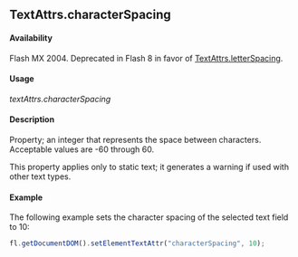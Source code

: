 ## TextAttrs.characterSpacing

#### Availability

Flash MX 2004. Deprecated in Flash 8 in favor of [TextAttrs.letterSpacing](../TextAttrs_object/TextAttrs11.md).

#### Usage

*textAttrs.characterSpacing*

#### Description

Property; an integer that represents the space between characters. Acceptable values are -60 through 60.

This property applies only to static text; it generates a warning if used with other text types.

#### Example

The following example sets the character spacing of the selected text field to 10:

```javascript
fl.getDocumentDOM().setElementTextAttr("characterSpacing", 10);
```
